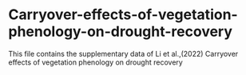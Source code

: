 # Carryover-effects-of-vegetation-phenology-on-drought-recovery
This file contains the supplementary data of Li et al.,(2022) Carryover effects of vegetation phenology on drought recovery

